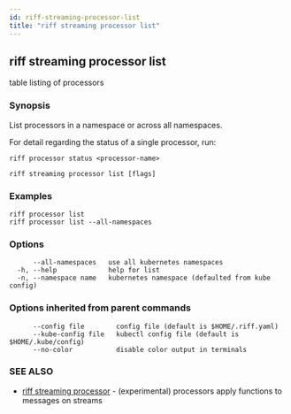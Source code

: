 ```yaml
---
id: riff-streaming-processor-list
title: "riff streaming processor list"
---
```

## riff streaming processor list

table listing of processors

### Synopsis

List processors in a namespace or across all namespaces.

For detail regarding the status of a single processor, run:

    riff processor status <processor-name>

```
riff streaming processor list [flags]
```

### Examples

```
riff processor list
riff processor list --all-namespaces
```

### Options

```
      --all-namespaces   use all kubernetes namespaces
  -h, --help             help for list
  -n, --namespace name   kubernetes namespace (defaulted from kube config)
```

### Options inherited from parent commands

```
      --config file        config file (default is $HOME/.riff.yaml)
      --kube-config file   kubectl config file (default is $HOME/.kube/config)
      --no-color           disable color output in terminals
```

### SEE ALSO

* [riff streaming processor](riff_streaming_processor.md)	 - (experimental) processors apply functions to messages on streams

